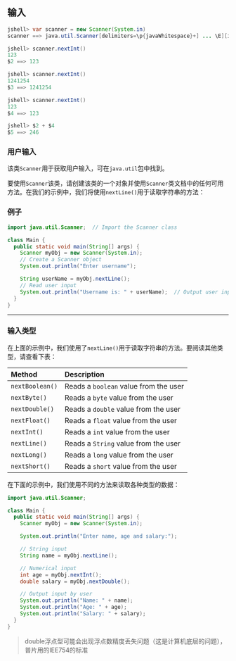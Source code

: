 ## 输入

```java
jshell> var scanner = new Scanner(System.in)
scanner ==> java.util.Scanner[delimiters=\p{javaWhitespace}+] ... \E][infinity string=\Q∞\E]

jshell> scanner.nextInt()
123
$2 ==> 123

jshell> scanner.nextInt()
1241254
$3 ==> 1241254

jshell> scanner.nextInt()
123
$4 ==> 123

jshell> $2 + $4
$5 ==> 246
```



### 用户输入

该类`Scanner`用于获取用户输入，可在`java.util`包中找到。

要使用`Scanner`该类，请创建该类的一个对象并使用`Scanner`类文档中的任何可用方法。在我们的示例中，我们将使用`nextLine()`用于读取字符串的方法：

### 例子

```java
import java.util.Scanner;  // Import the Scanner class

class Main {
  public static void main(String[] args) {
    Scanner myObj = new Scanner(System.in);  
    // Create a Scanner object
    System.out.println("Enter username");

    String userName = myObj.nextLine();  
    // Read user input
    System.out.println("Username is: " + userName);  // Output user input
  }
}
```

------

### 输入类型

在上面的示例中，我们使用了`nextLine()`用于读取字符串的方法。要阅读其他类型，请查看下表：

| Method          | Description                           |
| :-------------- | :------------------------------------ |
| `nextBoolean()` | Reads a `boolean` value from the user |
| `nextByte()`    | Reads a `byte` value from the user    |
| `nextDouble()`  | Reads a `double` value from the user  |
| `nextFloat()`   | Reads a `float` value from the user   |
| `nextInt()`     | Reads a `int` value from the user     |
| `nextLine()`    | Reads a `String` value from the user  |
| `nextLong()`    | Reads a `long` value from the user    |
| `nextShort()`   | Reads a `short` value from the user   |

在下面的示例中，我们使用不同的方法来读取各种类型的数据：

```java
import java.util.Scanner;

class Main {
  public static void main(String[] args) {
    Scanner myObj = new Scanner(System.in);

    System.out.println("Enter name, age and salary:");

    // String input
    String name = myObj.nextLine();

    // Numerical input
    int age = myObj.nextInt();
    double salary = myObj.nextDouble();

    // Output input by user
    System.out.println("Name: " + name);
    System.out.println("Age: " + age);
    System.out.println("Salary: " + salary);
  }
}
```

> double浮点型可能会出现浮点数精度丢失问题（这是计算机底层的问题），普片用的IEE754的标准


